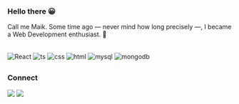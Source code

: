 ### Hello there 😀
Call me Maik. Some time ago — never mind how long precisely —, I became a Web Development enthusiast. 🐋

<div style="display: inline_block"><br>
<img align="center" alt="React" src="https://img.shields.io/badge/React-20232A?style=for-the-badge&logo=react&logoColor=61DAFB">
<img align="center" alt="ts" src="https://img.shields.io/badge/TypeScript-007ACC?style=for-the-badge&logo=typescript&logoColor=white">
<img align="center" alt="css" src="https://img.shields.io/badge/CSS3-1572B6?style=for-the-badge&logo=css3&logoColor=white">
<img align="center" alt="html" src="https://img.shields.io/badge/HTML5-E34F26?style=for-the-badge&logo=html5&logoColor=white">
<img align="center" alt="mysql" src="https://img.shields.io/badge/mysql-000000.svg?style=for-the-badge&logo=mysql&logoColor=white">
<img align="center" alt="mongodb" src="https://img.shields.io/badge/MongoDB-%234ea94b.svg?style=for-the-badge&logo=mongodb&logoColor=white">
</div>

##

### Connect
<div>
  <a href="mailto:estevan.maik@gmail.com"><img src="https://img.shields.io/badge/Gmail-D14836?style=for-the-badge&logo=gmail&logoColor=white"   target="blank_"><a/>
  <a href="https://www.linkedin.com/in/maik-estevan/"><img src="https://img.shields.io/badge/LinkedIn-0077B5?style=for-the-badge&logo=linkedin&logoColor=white" target="blank_"><a/>
</div>

<!--
**paragonmaik/paragonmaik** is a ✨ _special_ ✨ repository because its `README.md` (this file) appears on your GitHub profile.

Here are some ideas to get you started:

- 🔭 I’m currently working on ...
- 🌱 I’m currently learning ...
- 👯 I’m looking to collaborate on ...
- 🤔 I’m looking for help with ...
- 💬 Ask me about ...
- 📫 How to reach me: ...
- 😄 Pronouns: ...
- ⚡ Fun fact: ...
-->

